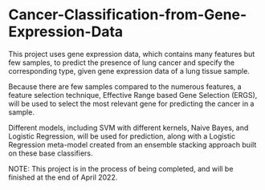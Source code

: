 # Cancer-Classification-from-Gene-Expression-Data
This project uses gene expression data, which contains many features but few samples, to predict the presence of lung cancer and specify the corresponding type, given gene expression data of a lung tissue sample.

Because there are few samples compared to the numerous features, a feature selection technique, Effective Range based Gene Selection (ERGS), will be used to select the most relevant gene for predicting the cancer in a sample.  

Different models, including SVM with different kernels, Naive Bayes, and Logistic Regression, will be used for prediction, along with a Logistic Regression meta-model created from an ensemble stacking approach built on these base classifiers.  

NOTE: This project is in the process of being completed, and will be finished at the end of April 2022. 
